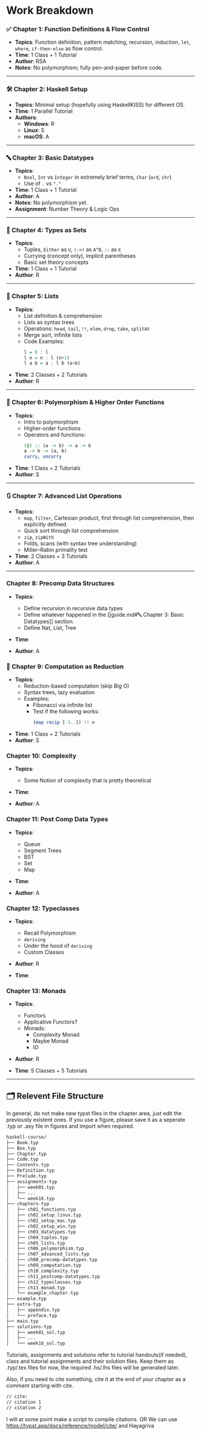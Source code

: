 # Work Breakdown

### ✅ Chapter 1: Function Definitions & Flow Control

- **Topics**: Function definition, pattern matching, recursion, induction, `let`, `where`, `if-then-else` as flow control.
- **Time**: 1 Class + 1 Tutorial  
- **Author**: RSA  
- **Notes**: No polymorphism; fully pen-and-paper before code.

---

### 🛠 Chapter 2: Haskell Setup

- **Topics**: Minimal setup (hopefully using HaskellKISS) for different OS.
- **Time**: 1 Parallel Tutorial  
- **Authors**:  
  - **Windows**: R  
  - **Linux**: S  
  - **macOS**: A  

---

### 🔤 Chapter 3: Basic Datatypes

- **Topics**:  
  - `Bool`, `Int` vs `Integer` in extremely brief terms, `Char` (`ord`, `chr`)  
  - Use of `.` vs `"."`
- **Time**: 1 Class + 1 Tutorial  
- **Author**: A  
- **Notes**: No polymorphism yet.  
- **Assignment**: Number Theory & Logic Ops

---

### 🧮 Chapter 4: Types as Sets

- **Topics**:  
  - Tuples, `Either` as `U`, `(->)` as `A^B`, `::` as `∈`  
  - Currying (concept only), implicit parentheses  
  - Basic set theory concepts
- **Time**: 1 Class + 1 Tutorial  
- **Author**: R  

---

### 📃 Chapter 5: Lists

- **Topics**:  
  - List definition & comprehension  
  - Lists as syntax trees  
  - Operations: `head`, `tail`, `!!`, `elem`, `drop`, `take`, `splitAt`  
  - Merge sort, infinite lists  
  - Code Examples:
    ```haskell
    l = 0 : l
    l n = n : l (n+1)
    l a b = a : l b (a+b)
    ```
- **Time**: 2 Classes + 2 Tutorials  
- **Author**: R  

---

### 🔁 Chapter 6: Polymorphism & Higher Order Functions

- **Topics**:  
  - Intro to polymorphism  
  - Higher-order functions  
  - Operators and functions:
    ```haskell
    ($) :: (a -> b) -> a -> b
    a -> b -> (a, b)
    curry, uncurry
    ```
- **Time**: 1 Class + 2 Tutorials  
- **Author**: S  

---

### 🔃 Chapter 7: Advanced List Operations

- **Topics**:  
  - `map`, `filter`, Cartesian product, first through list comprehension, then explicitly defined
  - Quick sort through list comprehension
  - `zip`, `zipWith`  
  - Folds, scans (with syntax tree understanding)  
  - Miller–Rabin primality test
- **Time**: 2 Classes + 3 Tutorials  
- **Author**: A  

---

### Chapter 8: Precomp Data Structures
- **Topics**:
  - Define recursion in recursive data types
  - Define whatever happened in the [[guide.md#🔤 Chapter 3: Basic Datatypes]] section.
  - Define Nat, List, Tree
  
- **Time**:
- **Author**: A

### 🧵 Chapter 9: Computation as Reduction

- **Topics**:  
  - Reduction-based computation (skip Big O)  
  - Syntax trees, lazy evaluation  
  - Examples:
    - Fibonacci via infinite list
    - Test if the following works:
      ```haskell
      (map recip [-5..]) !! n
      ```
- **Time**: 1 Class + 2 Tutorials  
- **Author**: S  

### Chapter 10: Complexity
- **Topics**:
  - Some Notion of complexity that is pretty theoretical
  
- **Time**:
- **Author**: A

### Chapter 11: Post Comp Data Types

- **Topics**:
  - Queue
  - Segment Trees
  - BST
  - Set
  - Map
  
- **Time**:
- **Author**: A

### Chapter 12: Typeclasses

- **Topics**:
  - Recall Polymorphism
  - `deriving`
  - Under the hood of `deriving`
  - Custom Classes
  
- **Author**: R
- **Time**:

### Chapter 13: Monads
- **Topics**:
  - Functors
  - Applicative Functors?
  - Monads:
	- Complexity Monad 
	- Maybe Monad 
	- IO
	
- **Author**: R
- **Time**: 5 Classes + 5 Tutorials

---

## 🗂 Relevent File Structure
In general, do not make new typst files in the chapter area, just edit the previously existent ones.
If you use a figure, please save it as a seperate .typ or .asy file in figures and import when required.

```bash
haskell-course/
├── Book.typ
├── Box.typ
├── Chapter.typ
├── Code.typ
├── Contents.typ
├── Definition.typ
├── Prelude.typ
├── assignments-typ
│   ├── week01.typ
│   ├── ...
│   └── week16.typ
├── chapters-typ
│   ├── ch01_functions.typ
│   ├── ch02_setup_linux.typ
│   ├── ch02_setup_mac.typ
│   ├── ch02_setup_win.typ
│   ├── ch03_datatypes.typ
│   ├── ch04_tuples.typ
│   ├── ch05_lists.typ
│   ├── ch06_polymorphism.typ
│   ├── ch07_advanced_lists.typ
│   ├── ch08_precomp-datatypes.typ
│   ├── ch09_computation.typ
│   ├── ch10_complexity.typ
│   ├── ch11_postcomp-datatypes.typ
│   ├── ch12_typeclasses.typ
│   ├── ch13_monad.typ
│   └── example_chapter.typ
├── example.typ
├── extra-typ
│   ├── appendix.typ
│   └── preface.typ
├── main.typ
├── solutions-typ
│   ├── week01_sol.typ
│   ├── ...
│   └── week16_sol.typ
```
Tutorials, assignments and solutions refer to tutorial handouts(if needed), class and tutorial assignments and their solution files. Keep them as .typ/.tex files for now, the required .hs/.lhs files will be generated later.

Also, if you need to cite something, cite it at the end of your chapter as a comment starting with cite.
```bash
// cite:
// citation 1
// citation 2
```
I will at some point make a script to compile citations.
OR
We can use https://typst.app/docs/reference/model/cite/ and Hayagriva
